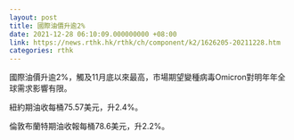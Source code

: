 ```yaml
---
layout: post
title: 國際油價升逾2%
date: 2021-12-28 06:10:09.000000000 +08:00
link: https://news.rthk.hk/rthk/ch/component/k2/1626205-20211228.htm
categories: rthk
---
```


國際油價升逾2%，觸及11月底以來最高，市場期望變種病毒Omicron對明年年全球需求影響有限。

紐約期油收每桶75.57美元，升2.4%。

倫敦布蘭特期油收報每桶78.6美元，升2.2%。
